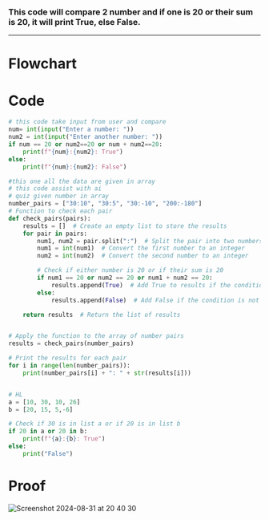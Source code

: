 ### This code will compare 2 number and if one is 20 or their sum is 20, it will print True, else False.
---


# Flowchart



# Code

```.py
# this code take input from user and compare
num= int(input("Enter a number: "))
num2 = int(input("Enter another number: "))
if num == 20 or num2==20 or num + num2==20:
    print(f"{num}:{num2}: True")
else:
    print(f"{num}:{num2}: False")

#this one all the data are given in array
# this code assist with ai
# quiz given number in array
number_pairs = ["30:10", "30:5", "30:-10", "200:-180"]
# Function to check each pair
def check_pairs(pairs):
    results = []  # Create an empty list to store the results
    for pair in pairs:
        num1, num2 = pair.split(":")  # Split the pair into two numbers
        num1 = int(num1)  # Convert the first number to an integer
        num2 = int(num2)  # Convert the second number to an integer

        # Check if either number is 20 or if their sum is 20
        if num1 == 20 or num2 == 20 or num1 + num2 == 20:
            results.append(True)  # Add True to results if the condition is met
        else:
            results.append(False)  # Add False if the condition is not met

    return results  # Return the list of results


# Apply the function to the array of number pairs
results = check_pairs(number_pairs)

# Print the results for each pair
for i in range(len(number_pairs)):
    print(number_pairs[i] + ": " + str(results[i]))


# HL
a = [10, 30, 10, 26]
b = [20, 15, 5,-6]

# Check if 30 is in list a or if 20 is in list b
if 20 in a or 20 in b:
    print(f"{a}:{b}: True")
else:
    print("False")

```

# Proof

![Screenshot 2024-08-31 at 20 40 30](https://github.com/user-attachments/assets/170b0d76-37bf-4a9a-891c-2d523dd75a98)
